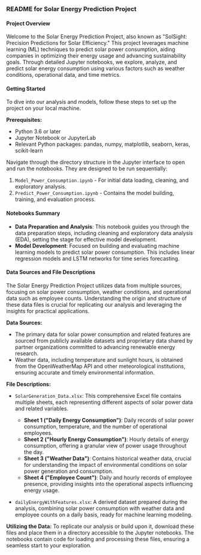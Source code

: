 ### README for Solar Energy Prediction Project

#### Project Overview
Welcome to the Solar Energy Prediction Project, also known as "SolSight: Precision Predictions for Solar Efficiency." This project leverages machine learning (ML) techniques to predict solar power consumption, aiding companies in optimizing their energy usage and advancing sustainability goals. Through detailed Jupyter notebooks, we explore, analyze, and predict solar energy consumption using various factors such as weather conditions, operational data, and time metrics.

#### Getting Started

To dive into our analysis and models, follow these steps to set up the project on your local machine.

**Prerequisites:**
- Python 3.6 or later
- Jupyter Notebook or JupyterLab
- Relevant Python packages: pandas, numpy, matplotlib, seaborn, keras, scikit-learn

Navigate through the directory structure in the Jupyter interface to open and run the notebooks. They are designed to be run sequentially:

1. `Model_Power_Consumption.ipynb` - For initial data loading, cleaning, and exploratory analysis.
2. `Predict_Power_Consumption.ipynb` - Contains the model building, training, and evaluation process.

#### Notebooks Summary

- **Data Preparation and Analysis**: This notebook guides you through the data preparation steps, including cleaning and exploratory data analysis (EDA), setting the stage for effective model development.
- **Model Development**: Focused on building and evaluating machine learning models to predict solar power consumption. This includes linear regression models and LSTM networks for time series forecasting.

#### Data Sources and File Descriptions

The Solar Energy Prediction Project utilizes data from multiple sources, focusing on solar power consumption, weather conditions, and operational data such as employee counts. Understanding the origin and structure of these data files is crucial for replicating our analysis and leveraging the insights for practical applications.

**Data Sources:**
- The primary data for solar power consumption and related features are sourced from publicly available datasets and proprietary data shared by partner organizations committed to advancing renewable energy research.
- Weather data, including temperature and sunlight hours, is obtained from the OpenWeatherMap API and other meteorological institutions, ensuring accurate and timely environmental information.

**File Descriptions:**
- `SolarGeneration_Data.xlsx`: This comprehensive Excel file contains multiple sheets, each representing different aspects of solar power data and related variables.
  - **Sheet 1 ("Daily Energy Consumption")**: Daily records of solar power consumption, temperature, and the number of operational employees.
  - **Sheet 2 ("Hourly Energy Consumption")**: Hourly details of energy consumption, offering a granular view of power usage throughout the day.
  - **Sheet 3 ("Weather Data")**: Contains historical weather data, crucial for understanding the impact of environmental conditions on solar power generation and consumption.
  - **Sheet 4 ("Employee Count")**: Daily and hourly records of employee presence, providing insights into the operational aspects influencing energy usage.

- `dailyEnergyWithFeatures.xlsx`: A derived dataset prepared during the analysis, combining solar power consumption with weather data and employee counts on a daily basis, ready for machine learning modeling.

**Utilizing the Data:**
To replicate our analysis or build upon it, download these files and place them in a directory accessible to the Jupyter notebooks. The notebooks contain code for loading and processing these files, ensuring a seamless start to your exploration.

